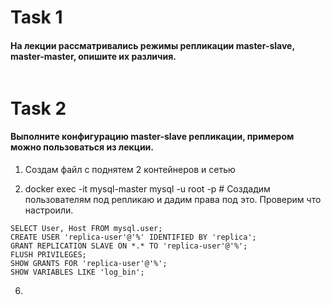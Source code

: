 # Task 1
#### На лекции рассматривались режимы репликации master-slave, master-master, опишите их различия.
```

```

# Task 2
#### Выполните конфигурацию master-slave репликации, примером можно пользоваться из лекции.

1. Создам файл с поднятем 2 контейнеров и сетью

2. docker exec -it mysql-master mysql -u root -p # Создадим пользователям под репликаю и дадим права под это. Проверим что настроили.
```
SELECT User, Host FROM mysql.user;
CREATE USER 'replica-user'@'%' IDENTIFIED BY 'replica';
GRANT REPLICATION SLAVE ON *.* TO 'replica-user'@'%';
FLUSH PRIVILEGES;
SHOW GRANTS FOR 'replica-user'@'%';
SHOW VARIABLES LIKE 'log_bin';

```
6. 



